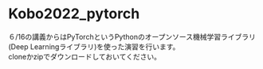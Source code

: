 # Kobo2022_pytorch
６/16の講義からはPyTorchというPythonのオープンソース機械学習ライブラリ(Deep Learningライブラリ)を使った演習を行います。  
cloneかzipでダウンロードしておいてください。
